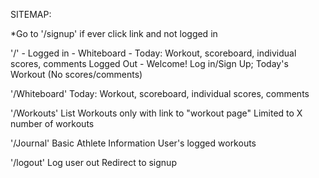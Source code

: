 SITEMAP:

*Go to '/signup' if ever click link and not logged in

'/' -           Logged in -     Whiteboard - Today: Workout, scoreboard, individual scores, comments
                Logged Out -    Welcome! Log in/Sign Up; Today's Workout (No scores/comments)
 
'/Whiteboard'   Today: Workout, scoreboard, individual scores, comments

'/Workouts'     List Workouts only with link to "workout page"
                Limited to X number of workouts

'/Journal'      Basic Athlete Information
                User's logged workouts

'/logout'       Log user out
                Redirect to signup


 


